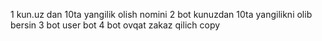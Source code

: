 1 kun.uz dan 10ta yangilik olish nomini
2 bot kunuzdan 10ta yangilikni olib bersin
3 bot user bot
4 bot ovqat zakaz qilich copy
